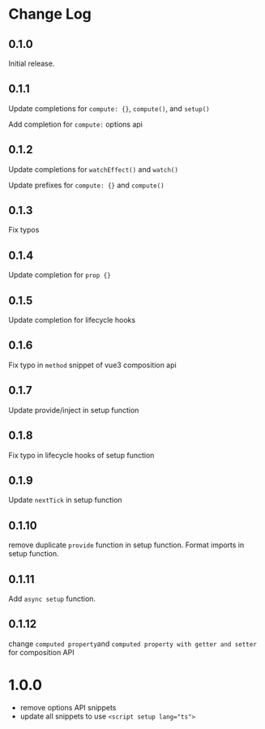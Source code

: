 # Change Log

## 0.1.0

Initial release.

## 0.1.1

Update completions for `compute: {}`, `compute()`, and `setup()`

Add completion for `compute:` options api

## 0.1.2

Update completions for `watchEffect()` and `watch()`

Update prefixes for `compute: {}` and `compute()`

## 0.1.3

Fix typos

## 0.1.4

Update completion for `prop {}`

## 0.1.5

Update completion for lifecycle hooks

## 0.1.6

Fix typo in `method` snippet of vue3 composition api

## 0.1.7

Update provide/inject in setup function

## 0.1.8

Fix typo in lifecycle hooks of setup function

## 0.1.9

Update `nextTick` in setup function

## 0.1.10

remove duplicate `provide` function in setup function. Format imports in setup function.

## 0.1.11

Add `async setup` function.

## 0.1.12

change `computed property`and `computed property with getter and setter` for composition API

# 1.0.0

- remove options API snippets
- update all snippets to use `<script setup lang="ts">`
